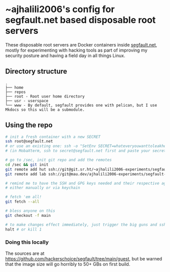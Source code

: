 # ~ajhalili2006's config for segfault.net based disposable root servers

These disposable root servers are Docker containers inside [segfault.net](https://thc.org/segfault),
mostly for experimenting with hacking tools as part of improving my security posture and having
a field day in all things Linux.

## Directory structure

```tree
.
├── home
├── repos
├── root - Root user home directory
├── usr - userspace
└── www - By default, segfault provides one with pelican, but I use Mkdocs so this will be a submodule.
```

## Using the repo

```bash
# init a fresh container with a new SECRET
ssh root@segfault.net
# or use an existing one: ssh -o "SetEnv SECRET=whateveryouwanttoleakhere root@segfault.net"
# (in MobaXterm, ssh to secret@segfault.net first and paste your secret to prompt)

# go to /sec, init git repo and add the remotes
cd /sec && git init
git remote add hut ssh://git@git.sr.ht/~ajhalili2006-experiments/segfault-config-hub
git remote add lab ssh://git@mau.dev/ajhalili2006-experiments/segfault-config-hub

# remind me to have the SSH and GPG keys needed and their respective agents are fired up
# either manually or via keychain

# fetch 'em all!
git fetch --all

# bless anyone on this
git checkout -f main

# to make changes effect immediately, just trigger the big guns and ssh again
halt # or kill 1
```

### Doing this locally

The sources are at <https://github.com/hackerschoice/segfault/tree/main/guest>,
but be warned that the image size will go horribly to 50+ GBs on first build.
